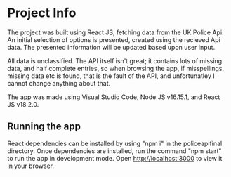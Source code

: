 # Project Info

The project was built using React JS, fetching data from the UK Police Api. 
An initial selection of options is presented, created using the recieved Api data. 
The presented information will be updated based upon user input.

All data is unclassified. The API itself isn't great; it contains lots of missing data, and half complete entries,
so when browsing the app, if misspellings, missing data etc is found, that is the fault of the API, and unfortunatley I 
cannot change anything about that. 

The app was made using Visual Studio Code, Node JS v16.15.1, and React JS v18.2.0.

## Running the app

React dependencies can be installed by using "npm i" in the policeapifinal directory. 
Once dependencies are installed, run the command "npm start" to run the app in development mode. 
Open [http://localhost:3000](http://localhost:3000) to view it in your browser.


